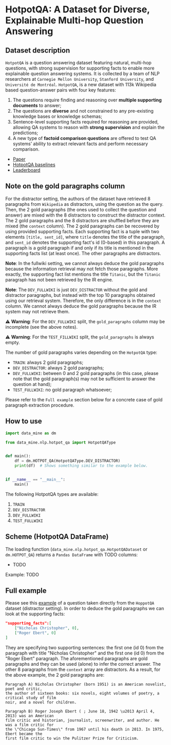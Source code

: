 # HotpotQA: A Dataset for Diverse, Explainable Multi-hop Question Answering


Dataset description
-------------------

`HotpotQA` is a question answering dataset featuring natural, multi-hop
questions, with strong supervision for supporting facts to enable more
explainable question answering systems. It is collected by a team of NLP
researchers at `Carnegie Mellon University`, `Stanford University`, and
`Université de Montréal`. `HotpotQA`, is a new dataset with 113k Wikipedia
based question-answer pairs with four key features:
1. The questions require finding and reasoning over **multiple supporting
documents** to answer;
2. The questions are **diverse** and not constrained to any pre-existing
knowledge bases or knowledge schemas;
3. Sentence-level supporting facts required for reasoning are provided,
allowing QA systems to reason with **strong supervision** and explain the
predictions;
4. A new type of **factoid comparison questions** are offered to test QA
systems’ ability to extract relevant facts and perform necessary comparison. 


* [Paper](https://arxiv.org/pdf/1809.09600.pdf)
* [HotpotQA baselines](https://github.com/hotpotqa/hotpot)
* [Leaderboard](https://hotpotqa.github.io/)


Note on the gold paragraphs column
----------------------------------

For the distractor setting, the authors of the dataset have retrieved 8
paragraphs from `Wikipedia` as distractors, using the question as the query.
Then, the 2 gold paragraphs (the ones used to collect the question and answer)
are mixed with the 8 distractors to construct the distractor context. The 2
gold paragraphs and the 8 distractors are shuffled before they are mixed
(the `context` column). The 2 gold paragraphs can be recovered by using
provided supporting facts. Each supporting fact is a tuple with two elements
`[title, sent_id]`, where `title` denotes the title of the paragraph, and
`sent_id` denotes the supporting fact's id (0-based) in this paragraph.
A paragraph is a gold paragraph if and only if its title is mentioned in the
supporting facts list (at least once). The other paragraphs are distractors.

**Note**: In the fullwiki setting, we cannot always deduce the gold paragraphs
because the information retrieval may not fetch those paragraphs. More exactly,
the supporting fact list mentions the title `Titanic`, but the `Titanic` paragraph
has not been retrieved by the IR engine.

**Note**: The `DEV_FULLWIKI` is just `DEV_DISTRACTOR` without the gold and distractor
paragraphs, but instead with the top 10 paragraphs obtained using our retrieval system.
Therefore, the only difference is in the `context` column. We cannot always deduce the
gold paragraphs because the IR system may not retrieve them.

:warning: **Warning**: For the `DEV_FULLWIKI` split, the `gold_paragraphs` column may
be incomplete (see the above notes).

:warning: **Warning**: For the `TEST_FILLWIKI` split, the `gold_paragraphs` is always
empty.

The number of gold paragraphs varies depending on the `HotpotQA` type:

* `TRAIN`: always 2 gold paragraphs;
* `DEV_DISTRACTOR`: always 2 gold paragraphs;
* `DEV_FULLWIKI`: between 0 and 2 gold paragraphs (in this case, please note that the
gold paragraph(s) may not be sufficient to answer the question at hand);
* `TEST_FULLWIKI`: no gold paragraph whatsoever; 

Please refer to the `Full example` section below for a concrete case of gold paragraph
extraction procedure.


How to use
----------

```python
import data_mine as dm

from data_mine.nlp.hotpot_qa import HotpotQAType


def main():
    df = dm.HOTPOT_QA(HotpotQAType.DEV_DISTRACTOR)
    print(df)  # Shows something similar to the example below.


if __name__ == "__main__":
    main()
```

The following HotpotQA types are available:
1. `TRAIN`
2. `DEV_DISTRACTOR`
3. `DEV_FULLWIKI`
7. `TEST_FULLWIKI`


Scheme (HotpotQA DataFrame)
-----------------------

The loading function (`data_mine.nlp.hotpot_qa.HotpotQADataset` or `dm.HOTPOT_QA`)
returns a `Pandas DataFrame` with TODO columns:
* TODO


Example: TODO


Full example
------------

Please see this [example](https://pastebin.com/PwhjVLjD) of a question taken
directly from the `HoppotQA` dataset (distractor setting). In order to deduce the
gold paragraphs we can look at the supporting facts:

```json
"supporting_facts":[
    ["Nicholas Christopher", 0],
    ["Roger Ebert", 0]
]
```

They are specifying two supporting sentences: the first one (id 0) from the paragraph
with title "Nicholas Christopher" and the first one (id 0) from the "Roger Ebert"
paragraph. The aforementioned paragraphs are gold paragraphs and they can be used (alone)
to infer the correct answer. The other 8 paragraphs from the `context` array are
distractors. As a result, for the above example, the 2 gold paragraphs are:

```
Paragraph A) Nicholas Christopher (born 1951) is an American novelist, poet and critic,
the author of sixteen books: six novels, eight volumes of poetry, a critical study of film
noir, and a novel for children.
```

```
Paragraph B) Roger Joseph Ebert ( ; June 18, 1942 \u2013 April 4, 2013) was an American
film critic and historian, journalist, screenwriter, and author. He was a film critic for
the \"Chicago Sun-Times\" from 1967 until his death in 2013. In 1975, Ebert became the
first film critic to win the Pulitzer Prize for Criticism.
```
